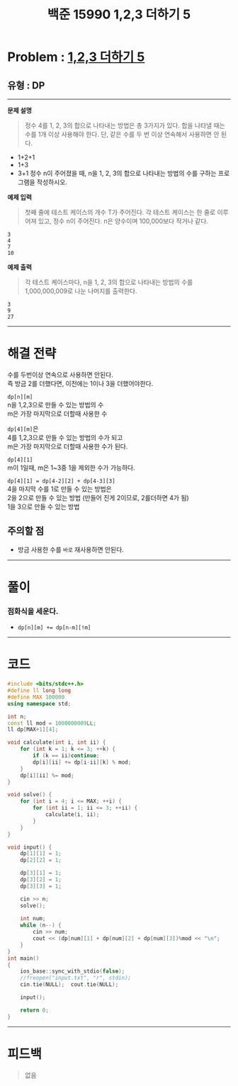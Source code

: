 ﻿---
title: 백준 15990 1,2,3 더하기 5
#date: 2020-00-00-00:00
categories:
- PS

tags:
- baekjoon
- PS
- Problem Solve
- DP
---

<!-- 문제 번호 -->

# Problem : [1,2,3 더하기 5](https://www.acmicpc.net/problem/15990)
## 유형 : DP

---


**문제 설명**

> 정수 4를 1, 2, 3의 합으로 나타내는 방법은 총 3가지가 있다. 합을 나타낼 때는 수를 1개 이상 사용해야 한다. 단, 같은 수를 두 번 이상 연속해서 사용하면 안 된다.
>
* 1+2+1
* 1+3
* 3+1
정수 n이 주어졌을 때, n을 1, 2, 3의 합으로 나타내는 방법의 수를 구하는 프로그램을 작성하시오.


**예제 입력**

> 첫째 줄에 테스트 케이스의 개수 T가 주어진다. 각 테스트 케이스는 한 줄로 이루어져 있고, 정수 n이 주어진다. n은 양수이며 100,000보다 작거나 같다.



```
3
4
7
10
```

**예제 출력**

> 각 테스트 케이스마다, n을 1, 2, 3의 합으로 나타내는 방법의 수를 1,000,000,009로 나눈 나머지를 출력한다.



```
3
9
27
```

---


# 해결 전략

> 
수를 두번이상 연속으로 사용하면 안된다.  
즉 방금 2를 더했다면, 이전에는 1이나 3을 더했어야한다.
>
`dp[n][m]`  
n을 1,2,3으로 만들 수 있는 방법의 수  
m은 가장 마지막으로 더할때 사용한 수
>
`dp[4][m]`은   
4를 1,2,3으로 만들 수 있는 방법의 수가 되고  
m은 가장 마지막으로 더할때 사용한 수가 된다.
>
`dp[4][1]`  
m이 1일때, m은 1~3중 1을 제외한 수가 가능하다.
>
`dp[4][1] = dp[4-2][2] + dp[4-3][3]`  
4을 마지막 수를 1로 만들 수 있는 방법은  
2을 2으로 만들 수 있는 방법 (만들어 진게 2이므로, 2를더하면 4가 됨)  
1을 3으로 만들 수 있는 방법  




## 주의할 점

* 방금 사용한 수를 `바로` 재사용하면 안된다.


---



# 풀이

### 점화식을 세운다.
* `dp[n][m] += dp[n-m][!m]`


---

# 코드

```c++
#include <bits/stdc++.h>
#define ll long long
#define MAX 100000
using namespace std;

int n;
const ll mod = 1000000009LL;
ll dp[MAX+1][4];

void calculate(int i, int ii) {
    for (int k = 1; k <= 3; ++k) {
        if (k == ii)continue;
        dp[i][ii] += dp[i-ii][k] % mod;
    }
    dp[i][ii] %= mod;
}

void solve() {
    for (int i = 4; i <= MAX; ++i) {
        for (int ii = 1; ii <= 3; ++ii) {
            calculate(i, ii);
        }
    }
}

void input() {
    dp[1][1] = 1;
    dp[2][2] = 1;

    dp[3][1] = 1;
    dp[3][2] = 1;
    dp[3][3] = 1;

    cin >> n;
    solve();
    
    int num;
    while (n--) {
        cin >> num;
        cout << (dp[num][1] + dp[num][2] + dp[num][3])%mod << "\n";
    }
}
int main()
{
    ios_base::sync_with_stdio(false);
    //freopen("input.txt", "r", stdin);
    cin.tie(NULL);  cout.tie(NULL);

    input();

    return 0;
}
```


---


# 피드백


> 없음